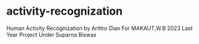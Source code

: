 # activity-recognization
Human Activity Recognization by Arittro Dian For MAKAUT,W.B 2023 Last Year Project Under Suparna Biswas
